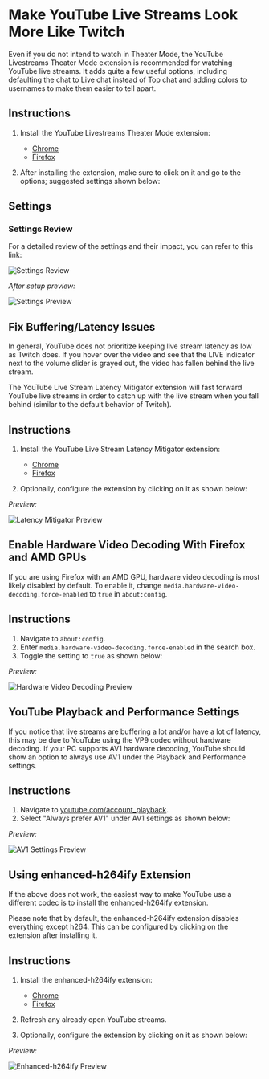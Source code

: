 # Make YouTube Live Streams Look More Like Twitch

Even if you do not intend to watch in Theater Mode, the YouTube Livestreams Theater Mode extension is recommended for watching YouTube live streams. It adds quite a few useful options, including defaulting the chat to Live chat instead of Top chat and adding colors to usernames to make them easier to tell apart.

## Instructions

1. Install the YouTube Livestreams Theater Mode extension:
    - [Chrome](https://chromewebstore.google.com/detail/youtube-livestreams-theat/cmjhejfkhdonjimgkinjdombabgfbcal)
    - [Firefox](https://addons.mozilla.org/en-US/firefox/addon/youtubelivestreamstheatermode/)

2. After installing the extension, make sure to click on it and go to the options; suggested settings shown below:

## Settings

### Settings Review

For a detailed review of the settings and their impact, you can refer to this link:

![Settings Review](https://sy.imgix.net/youtubetheater.png?w=.5&h=.5)

*After setup preview:*

![Settings Preview](https://sy.imgix.net/youtubetheaterpreview.png?w=.2&h=.2)

## Fix Buffering/Latency Issues

In general, YouTube does not prioritize keeping live stream latency as low as Twitch does. If you hover over the video and see that the LIVE indicator next to the volume slider is grayed out, the video has fallen behind the live stream.

The YouTube Live Stream Latency Mitigator extension will fast forward YouTube live streams in order to catch up with the live stream when you fall behind (similar to the default behavior of Twitch).

## Instructions

1. Install the YouTube Live Stream Latency Mitigator extension:
    - [Chrome](https://chromewebstore.google.com/detail/youtube-live-stream-laten/ambdnabnehojedeaffciphbmfhfmfmjp?hl=en)
    - [Firefox](https://addons.mozilla.org/en-US/firefox/addon/youtube-live-stream-laten/)

2. Optionally, configure the extension by clicking on it as shown below:

*Preview:*

![Latency Mitigator Preview](https://sy.imgix.net/image.png)

## Enable Hardware Video Decoding With Firefox and AMD GPUs

If you are using Firefox with an AMD GPU, hardware video decoding is most likely disabled by default. To enable it, change `media.hardware-video-decoding.force-enabled` to `true` in `about:config`.

## Instructions

1. Navigate to `about:config`.
2. Enter `media.hardware-video-decoding.force-enabled` in the search box.
3. Toggle the setting to `true` as shown below:

*Preview:*

![Hardware Video Decoding Preview](https://sy.imgix.net/firefoxforcehardware.png?w=.75&h=.75)

## YouTube Playback and Performance Settings

If you notice that live streams are buffering a lot and/or have a lot of latency, this may be due to YouTube using the VP9 codec without hardware decoding. If your PC supports AV1 hardware decoding, YouTube should show an option to always use AV1 under the Playback and Performance settings.

## Instructions

1. Navigate to [youtube.com/account_playback](https://youtube.com/account_playback).
2. Select "Always prefer AV1" under AV1 settings as shown below:

*Preview:*

![AV1 Settings Preview](https://sy.imgix.net/youtubeav1.png?w=.5&h=.5)

## Using enhanced-h264ify Extension

If the above does not work, the easiest way to make YouTube use a different codec is to install the enhanced-h264ify extension.

Please note that by default, the enhanced-h264ify extension disables everything except h264. This can be configured by clicking on the extension after installing it.

## Instructions

1. Install the enhanced-h264ify extension:
    - [Chrome](https://chromewebstore.google.com/detail/enhanced-h264ify/omkfmpieigblcllmkgbflkikinpkodlk?hl=en)
    - [Firefox](https://addons.mozilla.org/en-US/firefox/addon/enhanced-h264ify/)

2. Refresh any already open YouTube streams.

3. Optionally, configure the extension by clicking on it as shown below:

*Preview:*

![Enhanced-h264ify Preview](https://sy.imgix.net/eh264ify.png?w=.75&h=.75)